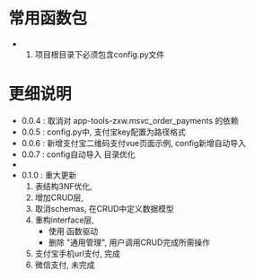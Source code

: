 # 常用函数包

-
    1. 项目根目录下必须包含config.py文件

# 更细说明

- 0.0.4 : 取消对 app-tools-zxw.msvc_order_payments 的依赖
- 0.0.5 : config.py中, 支付宝key配置为路径格式
- 0.0.6 : 新增支付宝二维码支付vue页面示例, config新增自动导入
- 0.0.7 : config自动导入 目录优化
-
- 0.1.0 : 重大更新
    1. 表结构3NF优化,
    2. 增加CRUD层,
    3. 取消schemas, 在CRUD中定义数据模型
    4. 重构interface层,
        - 使用 函数驱动
        - 删除 "通用管理", 用户调用CRUD完成所需操作
    5. 支付宝手机url支付, 完成
    6. 微信支付, 未完成
